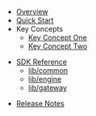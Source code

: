 * [Overview](/content/product_overview)
* [Quick Start](/content/quick_start)
* Key Concepts
    * [Key Concept One](/content/concepts/concept_one)
    * [Key Concept Two](/content/concepts/concept_two)
<!-- api_open -->
<!-- api_close -->
<!-- sdk_open -->
* [SDK Reference](/content/sdk_reference)
	* [lib/common](/content/sdk/lib-common)
	* [lib/engine](/content/sdk/lib-engine)
	* [lib/gateway](/content/sdk/lib-gateway)
<!-- sdk_close -->
* [Release Notes](/content/release_notes)